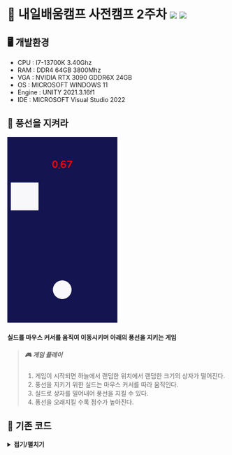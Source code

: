 # 🌸 내일배움캠프 사전캠프 2주차 <img src="https://img.shields.io/badge/Unity-FFFFFF?style=flat&logo=Unity&logoColor=5D5D5D"/> <img src="https://img.shields.io/badge/C%23-5D5D5D?style=flat&logo=csharp&logoColor=FFFFFF"/>   
## 🖥 개발환경    

* CPU : I7-13700K 3.40Ghz    
* RAM : DDR4 64GB 3800Mhz    
* VGA : NVIDIA RTX 3090 GDDR6X 24GB    
* OS : MICROSOFT WINDOWS 11    
* Engine : UNITY 2021.3.16f1    
* IDE : MICROSOFT Visual Studio 2022

## 🎈 풍선을 지켜라    
<img src="/IMGS/game2.gif" width="50%" height="50%" title="game" alt="Game"></img>    
#### 실드를 마우스 커서를 움직여 이동시키며 아래의 풍선을 지키는 게임    
> ##### 🎮 게임 플레이
> 1. 게임이 시작되면 하늘에서 랜덤한 위치에서 랜덤한 크기의 상자가 떨어진다.    
> 2. 풍선을 지키기 위한 실드는 마우스 커서를 따라 움직인다.    
> 3. 실드로 상자를 밀어내어 풍선을 지킬 수 있다.    
> 4. 풍선을 오래지킬 수록 점수가 높아진다.    

## 🔑 기존 코드
<details><summary><b>접기/펼치기</b></summary>

    
<details>
<summary>    
<b>GameManager.cs</b>
</summary>

```csharp
public class GameManager : MonoBehaviour
{
    public static GameManager Instance;

    public GameObject square;
    public GameObject endPanel;
    public Text timeTxt;
    public Text nowScore;
    public Text bestScore;
    public Animator anim;

    float time = 0f;
    bool isPlay = true; // PlayerPrefs 기능을 사용할 때 필요한 Key 이름을 변수에 저장하여 오타 방지
    string key = "bestScore";

    void Awake()
    {
        // 인스턴스가 비어있는 상태라면 인스턴스 지정
        if (Instance == null)
            Instance = this;
    }

    // Start is called before the first frame update
    void Start()
    {
        Time.timeScale = 1.0f;
        InvokeRepeating("MakeSquare", 0.0f, 1f); // square 오브젝트를 생성하는 MakeSquare 함수를 게임시작 0초 후부터 1초마다 실행
    }

    // Update is called once per frame
    void Update()
    {
        // 게임 플레이 중일 경우 시간(점수) 상승 및 표시
        if (isPlay)
        {
            time += Time.deltaTime;
            timeTxt.text = time.ToString("N2");
        }
    }

    void MakeSquare()
    {
        Instantiate(square);
    }

    public void GameOver()
    {
        isPlay = false; // 점수 및 시간이 오르는 것을 정지
        anim.SetBool("isDie", true); // 풍선이 터지는 애니메이션을 bool 값을 바꾸어 재생
        Invoke("TimeStop", 0.5f); // 애니메이션을 보기 전에 게임이 멈춰버리는 것을 방지하기 위해 0.5초 뒤에 TimeStop 함수 실행
        nowScore.text = time.ToString("N2");

        // PlayerPrefs를 통해 최고 점수를 디스크에 저장하는 기능
        // HasKey(key)는 해당 이름으로 저장된 PlayerPrefs가 있는지 확인 true,false 반환
        if (PlayerPrefs.HasKey(key)) 
        {
            // GetFloat는 Float 값으로 저장된 PlayerPrefs를 불러와 best라는 이름의 float 변수에 저장
            float best = PlayerPrefs.GetFloat(key);
            if (best < time)
            {
                // 이번 기록이 best보다 높을 경우 SetFloat를 통해 최고기록 값을 다시 저장해줌
                PlayerPrefs.SetFloat(key, time);
                bestScore.text = time.ToString("N2");
            }
            else
            {
                bestScore.text = best.ToString("N2");
            }
        }
        // 저장된 PlayerPrefs가 없다면. 즉, 저장된 최고 기록이 없다면 SetFloat로 이번 기록을 최고기록으로 저장
        else
        {
            PlayerPrefs.SetFloat(key, time);
            bestScore.text = time.ToString("N2");
        }

        endPanel.SetActive(true);
    }

    // Invoke 기능으로 게임을 정지 시키는 것을 지연시키기 위한 함수
    void TimeStop()
    {
        Time.timeScale = 0.0f;
    }
}
```
</details>
<details>
    <summary><b>RetryButton.cs</b></summary>

```csharp
public class RetryButton : MonoBehaviour
{
    // Retry버튼을 클릭할 경우 SceneManager를 통해 MainScene을 다시 불러온다
    public void Retry()
    {
        SceneManager.LoadScene("MainScene");
    }
}

```
</details>
<details>
    <summary><b>Shield.cs</b></summary>
```csharp
public class Shield : MonoBehaviour
{
    void Update()
    {
        Vector2 mousePos = Camera.main.ScreenToWorldPoint(Input.mousePosition); // 마우스 포인터의 월드벡터 알아내기
        transform.position = mousePos; // 쉴드의 위치를 마우스 포인터의 위치로 이동
    }
}
```
</details>
<details>
    <summary><b>Square.cs</b></summary>
```csharp
public class Square : MonoBehaviour
{
    // square의 위치를 Random.Range로 뽑아 position 설정
    // square의 크기를 Random.Range로 뽑아 localScale 설정
    void Start()
    {
        float x = Random.Range(-3.0f, 3.0f);
        float y = Random.Range(3.0f, 5.0f);

        transform.position = new Vector2(x, y);

        float size = Random.Range(0.5f, 1.5f);
        transform.localScale = new Vector2(size, size);
    }

    void Update()
    {
        // Square 오브젝트가 화면 밑으로 내려갔을 때 오브젝트를 Destroy 해주는 것으로 리소스 낭비를 막음
        if (transform.position.y < -5.0f)
            Destroy(gameObject);
    }

    private void OnCollisionEnter2D(Collision2D collision)
    {
        // Balloon 태그를 가진 오브젝트와 충돌했을 경우 GameManager의 GameOver 기능 실행
        if (collision.gameObject.CompareTag("Balloon"))
            GameManager.Instance.GameOver();
    }
}
```
</details>
</details>

